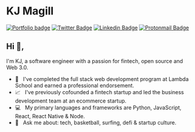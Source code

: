 # KJ Magill
[![Portfolio badge](https://img.shields.io/badge/Portfolio-kjmagill.com-00a0eb.svg)](https://kjmagill.com) [![Twitter Badge](https://img.shields.io/badge/-@kjmagill-1ca0f1?style=flat-square&labelColor=1ca0f1&logo=twitter&logoColor=white&link=https://twitter.com/kjmagill)](https://twitter.com/kjmagill) [![Linkedin Badge](https://img.shields.io/badge/-kjmagill-blue?style=flat-square&logo=Linkedin&logoColor=white&link=https://www.linkedin.com/in/kjmagill/)](https://www.linkedin.com/in/kjmagill/) [![Protonmail Badge](https://img.shields.io/badge/-kjmagill@protonmail.com-494949?style=flat-square&logo=Protonmail&logoColor=white&link=mailto:kjmagill@protonmail.com)](mailto:kjmagill@protonmail.com)

## Hi 👋, 
I'm KJ, a software engineer with a passion for fintech, open source and Web 3.0.

- 🏫 &nbsp; I've completed the full stack web development program at Lambda School and earned a professional endorsement.
- 📈 &nbsp; I've previously cofounded a fintech startup and led the business development team at an ecommerce startup.
- 💻 &nbsp; My primary languages and frameworks are Python, JavaScript, React, React Native &amp; Node.
- 💬 &nbsp; Ask me about: tech, basketball, surfing, defi &amp; startup culture.
